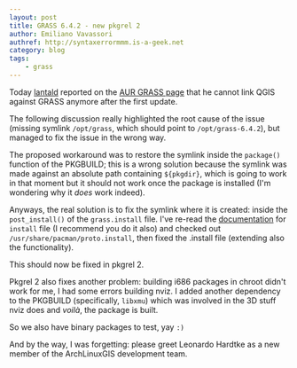 ```yaml
---
layout: post
title: GRASS 6.4.2 - new pkgrel 2
author: Emiliano Vavassori
authref: http://syntaxerrormmm.is-a-geek.net
category: blog
tags:
    - grass
---
```

Today [lantald](https://aur.archlinux.org/account.php?Action=AccountInfo&ID=27729) reported on the [AUR GRASS page](https://aur.archlinux.org/packages.php?ID=54895) that he cannot link QGIS against GRASS anymore after the first update.

The following discussion really highlighted the root cause of the issue (missing
symlink `/opt/grass`, which should point to `/opt/grass-6.4.2`), but managed to
fix the issue in the wrong way.

The proposed workaround was to restore the symlink inside the `package()`
function of the PKGBUILD; this is a wrong solution because the symlink was
made against an absolute path containing `${pkgdir}`, which is going to work
in that moment but it should not work once the package is installed (I'm
wondering why it *does* work indeed).

Anyways, the real solution is to fix the symlink where it is created:
inside the `post_install()` of the `grass.install` file. I've re-read the
[documentation](https://wiki.archlinux.org/index.php/PKGBUILD#install) for
`install` file (I recommend you do it also) and checked out
`/usr/share/pacman/proto.install`, then fixed the .install file (extending
also the functionality).

This should now be fixed in pkgrel 2.

Pkgrel 2 also fixes another problem: building i686 packages in chroot didn't
work for me, I had some errors building nviz. I added another dependency to
the PKGBUILD (specifically, `libxmu`) which was involved in the 3D stuff nviz
does and *voilà*, the package is built.

So we also have binary packages to test, yay `:)`

And by the way, I was forgetting: please greet Leonardo Hardtke as a new
member of the ArchLinuxGIS development team.
